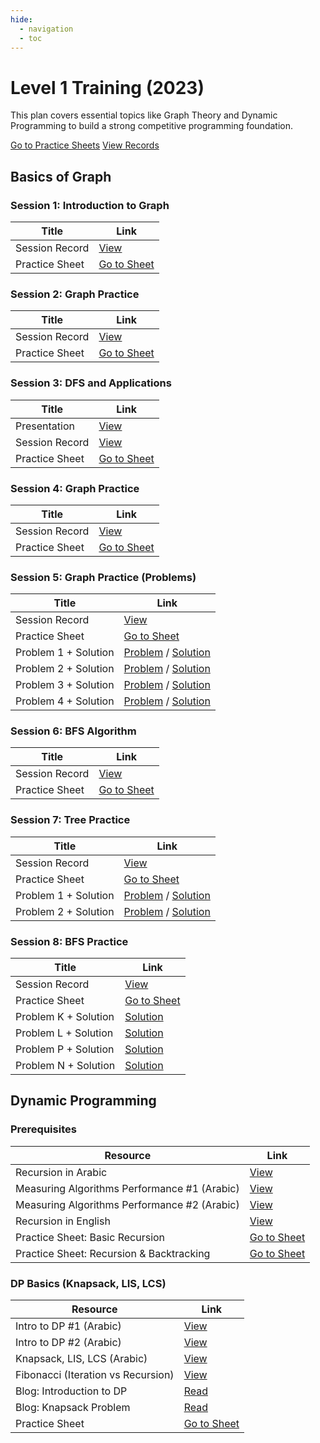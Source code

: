 ```yaml
---
hide:
  - navigation
  - toc
---
```


<div class="hero-section">
  <h1>Level 1 Training (2023)</h1>
  <p class="hero-subtitle">This plan covers essential topics like Graph Theory and Dynamic Programming to build a strong competitive programming foundation.</p>
  <div class="hero-buttons">
    <a href="https://vjudge.net/group/phase-2" target="_blank" class="md-button md-button--primary">Go to Practice Sheets</a>
    <a href="https://drive.google.com/drive/folders/1k6XrFa9HEShwP5vA8CoZfV-WNJJX7viE" target="_blank" class="md-button">View Records</a>
  </div>
</div>

## Basics of Graph

<h3>Session 1: Introduction to Graph</h3>
<table class="sessions-table">
  <thead>
    <tr>
      <th>Title</th>
      <th>Link</th>
    </tr>
  </thead>
  <tbody>
    <tr>
      <td>Session Record</td>
      <td><a href="https://drive.google.com/file/d/1GRwTBxJaFLe6sAAUqzihl81jhw4wtDex/view?usp=sharing" target="_blank">View</a></td>
    </tr>
    <tr>
      <td>Practice Sheet</td>
      <td><a href="https://vjudge.net/contest/550199" target="_blank">Go to Sheet</a></td>
    </tr>
  </tbody>
</table>

<h3>Session 2: Graph Practice</h3>
<table class="sessions-table">
  <thead>
    <tr>
      <th>Title</th>
      <th>Link</th>
    </tr>
  </thead>
  <tbody>
    <tr>
      <td>Session Record</td>
      <td><a href="https://drive.google.com/file/d/10wmLp0ebMyJNXNqZ5AQJOgPJYJyG3fmh/view?usp=sharing" target="_blank">View</a></td>
    </tr>
    <tr>
      <td>Practice Sheet</td>
      <td><a href="https://vjudge.net/contest/550199" target="_blank">Go to Sheet</a></td>
    </tr>
  </tbody>
</table>

<h3>Session 3: DFS and Applications</h3>
<table class="sessions-table">
  <thead>
    <tr>
      <th>Title</th>
      <th>Link</th>
    </tr>
  </thead>
  <tbody>
    <tr>
      <td>Presentation</td>
      <td><a href="https://github.com/Abdelrhmansersawy/Competitive_Programming/tree/main/MenofiaCPC/Phase2%20Training/introduction%20in%20DFS" target="_blank">View</a></td>
    </tr>
    <tr>
      <td>Session Record</td>
      <td><a href="https://drive.google.com/file/d/1Y77wY0fa96td2NS6BeEoZcOy4HX2s3en/view?usp=sharing" target="_blank">View</a></td>
    </tr>
    <tr>
      <td>Practice Sheet</td>
      <td><a href="https://vjudge.net/contest/553632" target="_blank">Go to Sheet</a></td>
    </tr>
  </tbody>
</table>

<h3>Session 4: Graph Practice</h3>
<table class="sessions-table">
  <thead>
    <tr>
      <th>Title</th>
      <th>Link</th>
    </tr>
  </thead>
  <tbody>
    <tr>
      <td>Session Record</td>
      <td><a href="https://drive.google.com/file/d/19ZDjs4hD1NtNYRPuq7pYUJqDal7s4M3P/view?usp=sharing" target="_blank">View</a></td>
    </tr>
    <tr>
      <td>Practice Sheet</td>
      <td><a href="https://vjudge.net/contest/553632" target="_blank">Go to Sheet</a></td>
    </tr>
  </tbody>
</table>

<h3>Session 5: Graph Practice (Problems)</h3>
<table class="sessions-table">
  <thead>
    <tr>
      <th>Title</th>
      <th>Link</th>
    </tr>
  </thead>
  <tbody>
    <tr>
      <td>Session Record</td>
      <td><a href="https://drive.google.com/file/d/1jVZsIDkMDwLlq_x-yb4nI9-Y2Fcy9V4F/view?usp=share_link" target="_blank">View</a></td>
    </tr>
    <tr>
      <td>Practice Sheet</td>
      <td><a href="https://vjudge.net/contest/553632" target="_blank">Go to Sheet</a></td>
    </tr>
    <tr>
      <td>Problem 1 + Solution</td>
      <td><a href="https://codeforces.com/problemset/problem/1294/F" target="_blank">Problem</a> / <a href="https://ideone.com/Aw1wgD" target="_blank">Solution</a></td>
    </tr>
    <tr>
      <td>Problem 2 + Solution</td>
      <td><a href="https://codeforces.com/problemset/problem/1760/G" target="_blank">Problem</a> / <a href="https://ideone.com/0L9wVj" target="_blank">Solution</a></td>
    </tr>
     <tr>
      <td>Problem 3 + Solution</td>
      <td><a href="https://codeforces.com/problemset/problem/219/D" target="_blank">Problem</a> / <a href="https://ideone.com/vchyg8" target="_blank">Solution</a></td>
    </tr>
     <tr>
      <td>Problem 4 + Solution</td>
      <td><a href="https://codeforces.com/problemset/problem/1702/G1" target="_blank">Problem</a> / <a href="https://ideone.com/npt1hj" target="_blank">Solution</a></td>
    </tr>
  </tbody>
</table>

<h3>Session 6: BFS Algorithm</h3>
<table class="sessions-table">
  <thead>
    <tr>
      <th>Title</th>
      <th>Link</th>
    </tr>
  </thead>
  <tbody>
    <tr>
      <td>Session Record</td>
      <td><a href="https://drive.google.com/file/d/1b90IA_mtFjbAeKaTP4aaUDMi8xeD1NdZ/view" target="_blank">View</a></td>
    </tr>
    <tr>
      <td>Practice Sheet</td>
      <td><a href="https://vjudge.net/contest/556806" target="_blank">Go to Sheet</a></td>
    </tr>
  </tbody>
</table>

<h3>Session 7: Tree Practice</h3>
<table class="sessions-table">
  <thead>
    <tr>
      <th>Title</th>
      <th>Link</th>
    </tr>
  </thead>
  <tbody>
    <tr>
      <td>Session Record</td>
      <td><a href="https://drive.google.com/file/d/1tT97EC-6TgW1u3rBIlBt-qiSLcU5shM4/view" target="_blank">View</a></td>
    </tr>
    <tr>
      <td>Practice Sheet</td>
      <td><a href="https://vjudge.net/contest/556252" target="_blank">Go to Sheet</a></td>
    </tr>
    <tr>
      <td>Problem 1 + Solution</td>
      <td><a href="https://codeforces.com/contest/1003/problem/E" target="_blank">Problem</a> / <a href="https://codeforces.com/contest/1003/submission/205158971" target="_blank">Solution</a></td>
    </tr>
    <tr>
      <td>Problem 2 + Solution</td>
      <td><a href="https://atcoder.jp/contests/abc148/tasks/abc148_f" target="_blank">Problem</a> / <a href="https://atcoder.jp/contests/abc148/submissions/41258316" target="_blank">Solution</a></td>
    </tr>
  </tbody>
</table>

<h3>Session 8: BFS Practice</h3>
<table class="sessions-table">
  <thead>
    <tr>
      <th>Title</th>
      <th>Link</th>
    </tr>
  </thead>
  <tbody>
    <tr>
      <td>Session Record</td>
      <td><a href="https://drive.google.com/file/d/1jtkIM3Lo6rjhVv1j_DNzkYAt7BZ7RYZz/view" target="_blank">View</a></td>
    </tr>
    <tr>
      <td>Practice Sheet</td>
      <td><a href="https://vjudge.net/contest/556252" target="_blank">Go to Sheet</a></td>
    </tr>
    <tr>
      <td>Problem K + Solution</td>
      <td><a href="https://ideone.com/J3oqCk" target="_blank">Solution</a></td>
    </tr>
    <tr>
      <td>Problem L + Solution</td>
      <td><a href="https://ideone.com/J3oqCk" target="_blank">Solution</a></td>
    </tr>
     <tr>
      <td>Problem P + Solution</td>
      <td><a href="https://ideone.com/4hiLZd" target="_blank">Solution</a></td>
    </tr>
     <tr>
      <td>Problem N + Solution</td>
      <td><a href="https://ideone.com/a3a5dW" target="_blank">Solution</a></td>
    </tr>
  </tbody>
</table>

## Dynamic Programming

<h3>Prerequisites</h3>
<table class="sessions-table">
    <thead>
        <tr>
            <th>Resource</th>
            <th>Link</th>
        </tr>
    </thead>
    <tbody>
        <tr>
            <td>Recursion in Arabic</td>
            <td><a href="https://www.youtube.com/watch?v=hyk46UmJPS4" target="_blank">View</a></td>
        </tr>
        <tr>
            <td>Measuring Algorithms Performance #1 (Arabic)</td>
            <td><a href="https://www.youtube.com/watch?v=EQzmtn4PzYQ" target="_blank">View</a></td>
        </tr>
        <tr>
            <td>Measuring Algorithms Performance #2 (Arabic)</td>
            <td><a href="https://www.youtube.com/watch?v=ZNYQrKpR42g" target="_blank">View</a></td>
        </tr>
        <tr>
            <td>Recursion in English</td>
            <td><a href="https://www.youtube.com/watch?v=yVdKa8dnKiE&list=PLgUwDviBIf0rGlzIn_7rsaR2FQ5e6ZOL9" target="_blank">View</a></td>
        </tr>
        <tr>
            <td>Practice Sheet: Basic Recursion</td>
            <td><a href="https://codeforces.com/group/MWSDmqGsZm/contests" target="_blank">Go to Sheet</a></td>
        </tr>
        <tr>
            <td>Practice Sheet: Recursion & Backtracking</td>
            <td><a href="https://codeforces.com/group/gA8A93jony/contests" target="_blank">Go to Sheet</a></td>
        </tr>
    </tbody>
</table>

<h3>DP Basics (Knapsack, LIS, LCS)</h3>
<table class="sessions-table">
    <thead>
        <tr>
            <th>Resource</th>
            <th>Link</th>
        </tr>
    </thead>
    <tbody>
        <tr>
            <td>Intro to DP #1 (Arabic)</td>
            <td><a href="https://www.youtube.com/watch?v=gFdP6X4CyKU" target="_blank">View</a></td>
        </tr>
        <tr>
            <td>Intro to DP #2 (Arabic)</td>
            <td><a href="https://www.youtube.com/watch?v=1j3srLj-C5Q" target="_blank">View</a></td>
        </tr>
        <tr>
            <td>Knapsack, LIS, LCS (Arabic)</td>
            <td><a href="https://www.youtube.com/watch?v=vAqaki1BhS0" target="_blank">View</a></td>
        </tr>
        <tr>
            <td>Fibonacci (Iteration vs Recursion)</td>
            <td><a href="https://www.youtube.com/watch?v=YBSt1jYwVfU" target="_blank">View</a></td>
        </tr>
        <tr>
            <td>Blog: Introduction to DP</td>
            <td><a href="https://usaco.guide/gold/intro-dp?lang=cpp" target="_blank">Read</a></td>
        </tr>
        <tr>
            <td>Blog: Knapsack Problem</td>
            <td><a href="https://usaco.guide/gold/knapsack?lang=cpp" target="_blank">Read</a></td>
        </tr>
        <tr>
            <td>Practice Sheet</td>
            <td><a href="https://vjudge.net/contest/577458" target="_blank">Go to Sheet</a></td>
        </tr>
    </tbody>
</table>
